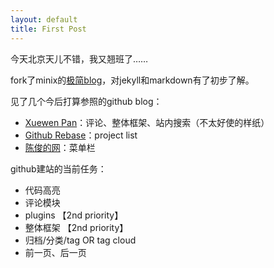 ```yaml
---
layout: default
title: First Post
---
```


今天北京天儿不错，我又翘班了……

fork了minix的[极简blog](https://github.com/minixalpha/StrayBirds/tree/gh-pages)，对jekyll和markdown有了初步了解。

见了几个今后打算参照的github blog：
* [Xuewen Pan](http://www.winfirm.cn/)：评论、整体框架、站内搜索（不太好使的样纸）
* [Github Rebase](http://rebase.github.io/)：project list
* [陈俊的网](http://chenjun.com/)：菜单栏

github建站的当前任务：
* 代码高亮
* 评论模块
* plugins 【2nd priority】
* 整体框架 【2nd priority】
* 归档/分类/tag OR tag cloud
* 前一页、后一页

